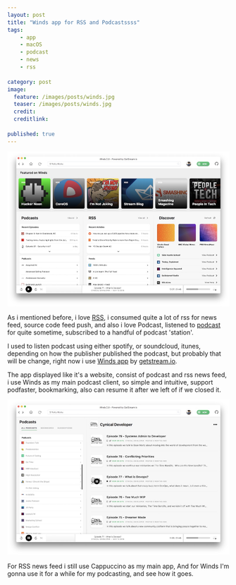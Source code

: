 ```yaml
---
layout: post
title: "Winds app for RSS and Podcastssss"
tags: 
    - app
    - macOS
    - podcast
    - news
    - rss

category: post
image:
  feature: /images/posts/winds.jpg
  teaser: /images/posts/winds.jpg
  credit:
  creditlink:

published: true
---
```


[![Winds](/images/posts/winds.jpg)](/images/posts/winds-large.jpg)

As i mentioned before, i love [RSS](http://notes.dedenf.com/2017/11/1on-rss), i consumed quite a lot of rss for news feed, source code feed push, and also i love Podcast, listened to [podcast](http://notes.dedenf.com/2018/01/podcast) for quite sometime, subscribed to a handful of podcast 'station'. 
<!--more-->

I used to listen podcast using either spotify, or soundcloud, itunes, depending on how the publisher published the podcast, but probably that will be change, right now i use [Winds app](https://getstream.io/winds/) by [getstream.io](https://getstream.io/).

The app displayed like it's a website, consist of podcast and rss news feed, i use Winds as my main podcast client, so simple and intuitive, support podfaster, bookmarking, also can resume it after we left of if we closed it.

[![Winds podcast](/images/posts/winds-podcast.jpg)](/images/posts/winds-podcast-large.jpg)

For RSS news feed i still use Cappuccino as my main app, And for Winds I'm gonna use it for a while for my podcasting, and see how it goes.